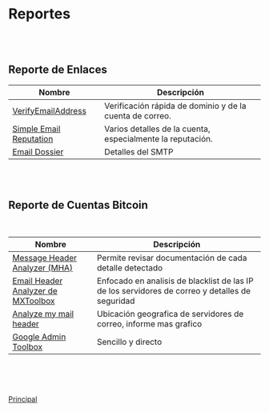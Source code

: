# Reportes

<br />
<br />

## Reporte de Enlaces

Nombre | Descripción
---- | ---- 
[VerifyEmailAddress](https://www.verifyemailaddress.org/)|Verificación rápida de dominio y de la cuenta de correo. 
[Simple Email Reputation](https://emailrep.io/)|Varios detalles de la cuenta, especialmente la reputación.
[Email Dossier](https://centralops.net/co/EmailDossier.aspx)|Detalles del SMTP

<br />
<br />

## Reporte de Cuentas Bitcoin

<br />

Nombre | Descripción
---- | ---- 
[Message Header Analyzer (MHA)](https://mha.azurewebsites.net/)|Permite revisar documentación de cada detalle detectado
[Email Header Analyzer de MXToolbox](https://mxtoolbox.com/EmailHeaders.aspx)|Enfocado en analisis de blacklist de las IP de los servidores de correo y detalles de seguridad
[Analyze my mail header](https://mailheader.org/)|Ubicación geografica de servidores de correo, informe mas grafico
[Google Admin Toolbox](https://toolbox.googleapps.com/apps/messageheader/analyzeheader)|Sencillo y directo

<br />
<br />
<br />

[Principal](README.md)

